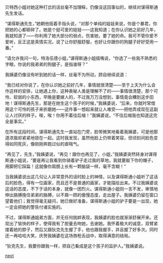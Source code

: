 
贝特西小姐对她这种打岔的话丝毫不加理睬，仍像没这回事似的，继续对谋得斯通先生发话。

“谋得斯通先生，”她朝他摇着手指头说，“对那个单纯的娃娃来说，你是个暴君，你把她的心都砸碎了。她是个挺可爱的娃娃——这我知道；在你认识她之前好几年，我就知道了——你利用了她大部分的弱点，伤害她，要了她的命。我可不管你爱不爱听，反正这是真情实况，说了让你舒服舒服，也好让你跟你的狗腿子好好受用一番。”

“请允许我问一句，特洛伍德小姐，”谋得斯通小姐插嘴说，“你选了一些我不熟悉的字眼，你说的我弟弟的狗腿子，是指谁呀？”

我姨婆仍像没有听到她的话一样，丝毫不为所动，顾自继续说道：

“我已经对你说了，在你认识她之前好几年，事情就很清楚——至于上天为什么会作这样的安排，让她遇上你，这种奥秘人类是理解不了的——事情很清楚，那个可怜、软弱的小东西，早晚是要嫁人的，不过我万万没想到，事情竟会糟到这步田地！谋得斯通先生，那是在她生这个孩子的时候，”我姨婆说，“后来，你就时常借用这个可怜的孩子来折磨她——这件事一想起来就让人难受——把他弄成现在这副让人讨厌的样子。唉，唉！你用不着往后缩！”我姨婆说，“不往后缩我也知道这完全是事实。”

在所有这段时间，谋得斯通先生一直站在门旁，脸带微笑地看着我姨婆，可是他那道浓眉却紧紧地锁在一起。这时我发现，虽然他脸上仍带着笑容，但顷刻间脸色变得如同死灰，像刚刚奔跑过似的直喘气。

“再见了，先生，”我姨婆说，“再见！跟你也再见了，小姐，”我姨婆突然转身对谋得斯通小姐说，“要是再让我看到你骑着驴子走过我的草地，我就要敲下你的帽子，用脚把它踩扁！这就像你肩膀上长有一颗脑袋一样，毫不含糊！”

当我姨婆说出这几句让人非常意外的话时脸上的神情，以及谋得斯通小姐听了这话后的脸色，得有一位画家，而且还不是普通的画家，才能描绘出来。不过我姨婆说这话的态度，不下于话的本身，就像一团烈火。谋得斯通小姐则一言不发，审慎地伸出胳膊挽住弟弟的胳膊，以不屑一顾的傲慢态度，走出屋子。我姨婆仍留在窗口望着他们；我觉得毫无疑问，她已做好准备，谋得斯通小姐的驴子要是一出现，她一定会把她的警告付诸实施的。

不过，谋得斯通姐弟方面，并无任何挑衅表现，我姨婆的脸也就渐渐舒展开来。还现出了愉快的样子，使得我有了胆量去吻她，去谢她。我怀着极大的诚意，双臂紧搂着她的脖子，然后又跟狄克先生握了手，他也跟我握手，并且握了好多次。同时还一再哈哈大笑，庆贺我姨婆在这场唇枪舌战中，取得满意的结局。

“狄克先生，我要你跟我一样，把自己看成是这个孩子的监护人。”我姨婆说。

[next](page199.md)